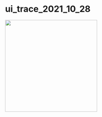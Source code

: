 # ui_trace_2021_10_28

<img src="https://user-images.githubusercontent.com/62702170/139174376-0661abd5-ace7-4458-98a3-fbd4d71fdf4a.png" width="300">